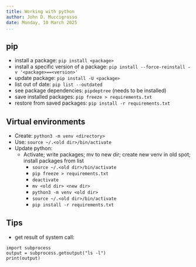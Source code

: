 ```yaml
---
title: Working with python
author: John D. Muccigrosso
date: Monday, 10 March 2025
...
```


## pip

- install a package: `pip install <package>`
- install a specific version of a package: `pip install --force-reinstall -v '<package>==<version>'`
- update package: `pip install -U <package>`
- list out of date: `pip list --outdated`
- see package dependencies: `pipdeptree` (needs to be installed)
- save installed packages: `pip freeze > requirements.txt`
- restore from saved packages: `pip install -r requirements.txt`

## Virtual environments

- Create: `python3 -m venv <directory>`
- Use: `source ~/.<old dir>/bin/activate`
- Update python:
    - Activate; write packages; mv to new dir; create new venv in old spot; install packages from list
        - `source ~/.<old dir>/bin/activate`
        - `pip freeze > requirements.txt`
        - `deactivate`
        - `mv <old dir> <new dir>`
        - `python3 -m venv <old dir>`
        - `source ~/.<old dir>/bin/activate`
        - `pip install -r requirements.txt`

## Tips

- get result of system call:

```
import subprocess
output = subprocess.getoutput("ls -l")
print(output)
```
